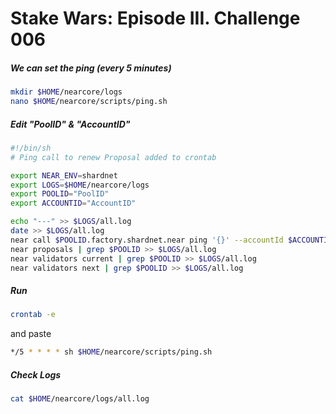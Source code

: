 # Stake Wars: Episode III. Challenge 006

#####  We can set the ping (every 5 minutes)
```bash
mkdir $HOME/nearcore/logs
nano $HOME/nearcore/scripts/ping.sh
```

##### Edit "PoolID" & "AccountID"
```bash
#!/bin/sh
# Ping call to renew Proposal added to crontab

export NEAR_ENV=shardnet
export LOGS=$HOME/nearcore/logs
export POOLID="PoolID"
export ACCOUNTID="AccountID"

echo "---" >> $LOGS/all.log
date >> $LOGS/all.log
near call $POOLID.factory.shardnet.near ping '{}' --accountId $ACCOUNTID.shardnet.near --gas=300000000000000 >> $LOGS/all.log
near proposals | grep $POOLID >> $LOGS/all.log
near validators current | grep $POOLID >> $LOGS/all.log
near validators next | grep $POOLID >> $LOGS/all.log
```

##### Run
```bash
crontab -e
```

and paste
```bash
*/5 * * * * sh $HOME/nearcore/scripts/ping.sh
```

##### Check Logs
```bash
cat $HOME/nearcore/logs/all.log
```
